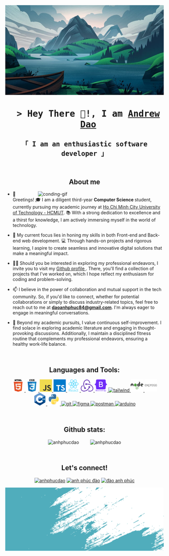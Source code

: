 <img src="assets/blog-post-hero.jpeg" width="2000">

<div id="user-content-toc" align="center">
  <ul>
    <summary>
     <h1 align="center">
 <samp>&gt; Hey There 👋!, I am
                <b><a target="_blank" href="">Andrew Dao</a></b>
        </samp>
</h1>
    </summary>
  </ul>
</div>

<h2 align="center">
  <samp>
    「 I am an enthusiastic software developer 」
  </samp>
</h2>

<br>


<h2 align="center">About me</h2>

<img alt="conding-gif" width="400" src="https://cdn.dribbble.com/users/107759/screenshots/3742849/media/539fcaccda77f2d9d7e557c4c2361c52.gif" align="right" left="50"></img>


- 🏫 Greetings! 🎓 I am a diligent third-year <b> Computer Science </b> student, currently pursuing my academic journey at <a target="_blank" href="https://hcmut.edu.vn/en"> Ho Chi Minh City University of Technology - HCMUT</a>. 📚 With a strong dedication to excellence and a thirst for knowledge, I am actively immersing myself in the world of technology.

- 🌱 My current focus lies in honing my skills in both Front-end and Back-end web development. 💻 Through hands-on projects and rigorous learning, I aspire to create seamless and innovative digital solutions that make a meaningful impact.

- 👨‍💻 Should you be interested in exploring my professional endeavors, I invite you to visit my <a target="_blank" href="https://github.com/anhphucDao">Github profile </a>. There, you'll find a collection of projects that I've worked on, which I hope reflect my enthusiasm for coding and problem-solving.

- 📫 I believe in the power of collaboration and mutual support in the tech community. So, if you'd like to connect, whether for potential collaborations or simply to discuss industry-related topics, feel free to reach out to me at **daoanhphuc84@gmail.com**. I'm always eager to engage in meaningful conversations.

- 🥰 Beyond my academic pursuits, I value continuous self-improvement. I find solace in exploring academic literature and engaging in thought-provoking discussions. Additionally, I maintain a disciplined fitness routine that complements my professional endeavors, ensuring a healthy work-life balance.

<br>

<h2 align="center">Languages and Tools:</h2>
<p align="center">
  <!-- Front-end related -->
  <a href="https://www.w3.org/html/" target="_blank" rel="noreferrer">
    <img
      src="https://raw.githubusercontent.com/devicons/devicon/master/icons/html5/html5-original-wordmark.svg"
      alt="html5"
      width="40"
      height="40"
    />
  </a>
  <a href="https://www.w3schools.com/css/" target="_blank" rel="noreferrer">
    <img
      src="https://raw.githubusercontent.com/devicons/devicon/master/icons/css3/css3-original-wordmark.svg"
      alt="css3"
      width="40"
      height="40"
    />
  </a>
  <a href="https://developer.mozilla.org/en-US/docs/Web/JavaScript" target="_blank" rel="noreferrer">
    <img
      src="https://raw.githubusercontent.com/devicons/devicon/master/icons/javascript/javascript-original.svg"
      alt="javascript"
      width="40"
      height="40"
    />
  </a>
  <a href="https://www.typescriptlang.org/" target="_blank" rel="noreferrer">
    <img
      src="https://raw.githubusercontent.com/devicons/devicon/master/icons/typescript/typescript-original.svg"
      alt="typescript"
      width="40"
      height="40"
    />
  </a>
  <a href="https://reactjs.org/" target="_blank" rel="noreferrer">
    <img
      src="https://raw.githubusercontent.com/devicons/devicon/master/icons/react/react-original-wordmark.svg"
      alt="react"
      width="40"
      height="40"
    />
  </a>
  <a href="https://redux.js.org" target="_blank" rel="noreferrer">
    <img
      src="https://raw.githubusercontent.com/devicons/devicon/master/icons/redux/redux-original.svg"
      alt="redux"
      width="40"
      height="40"
    />
  </a>
   <a href="https://getbootstrap.com" target="_blank" rel="noreferrer">
    <img
      src="https://raw.githubusercontent.com/devicons/devicon/master/icons/bootstrap/bootstrap-plain-wordmark.svg"
      alt="bootstrap"
      width="40"
      height="40"
    />
  </a>
  <a href="https://tailwindcss.com/" target="_blank" rel="noreferrer">
    <img
      src="https://www.vectorlogo.zone/logos/tailwindcss/tailwindcss-icon.svg"
      alt="tailwind"
      width="40"
      height="40"
    />
  </a>
 

  <!-- Backend related -->
  <a href="https://nodejs.org" target="_blank" rel="noreferrer">
    <img
      src="https://raw.githubusercontent.com/devicons/devicon/master/icons/nodejs/nodejs-original-wordmark.svg"
      alt="nodejs"
      width="40"
      height="40"
    />
  </a>
  <a href="https://expressjs.com" target="_blank" rel="noreferrer">
    <img
      src="https://raw.githubusercontent.com/devicons/devicon/master/icons/express/express-original-wordmark.svg"
      alt="express"
      width="40"
      height="40"
    />
  </a>

  <!-- C++ and Python -->
  <a href="https://www.w3schools.com/cpp/" target="_blank" rel="noreferrer">
    <img
      src="https://raw.githubusercontent.com/devicons/devicon/master/icons/cplusplus/cplusplus-original.svg"
      alt="cplusplus"
      width="40"
      height="40"
    />
  </a>
  <a href="https://www.python.org" target="_blank" rel="noreferrer">
    <img
      src="https://raw.githubusercontent.com/devicons/devicon/master/icons/python/python-original.svg"
      alt="python"
      width="40"
      height="40"
    />
  </a>

  <!-- Other stuff -->
  <a href="https://git-scm.com/" target="_blank" rel="noreferrer">
    <img
      src="https://www.vectorlogo.zone/logos/git-scm/git-scm-icon.svg"
      alt="git"
      width="40"
      height="40"
    />
  </a>
  <a href="https://www.figma.com/" target="_blank" rel="noreferrer">
    <img
      src="https://www.vectorlogo.zone/logos/figma/figma-icon.svg"
      alt="figma"
      width="40"
      height="40"
    />
  </a>
    <a href="https://postman.com" target="_blank" rel="noreferrer">
    <img
      src="https://www.vectorlogo.zone/logos/getpostman/getpostman-icon.svg"
      alt="postman"
      width="40"
      height="40"
    />
  </a>
  <a href="https://www.arduino.cc/" target="_blank" rel="noreferrer">
    <img
      src="https://cdn.worldvectorlogo.com/logos/arduino-1.svg"
      alt="arduino"
      width="40"
      height="40"
    />
  </a>

</p>

<br>

 <h2 align="center">Github stats:</h2>

<p align="center">
  <img align="center" src="https://github-readme-stats.vercel.app/api/top-langs?username=anhphucdao&show_icons=true&locale=en&layout=compact" alt="anhphucdao" w="65%"/>
 &nbsp; &nbsp; &nbsp; &nbsp;
  <img align="center" src="https://github-readme-streak-stats.herokuapp.com/?user=anhphucdao&" alt="anhphucdao" w="35%"/>
</p>

<br>

<h2 align="center"> Let's connect! </h2>
<p align="center">
  <a href="https://twitter.com/anhphucdao" target="blank"
  ><img
    align="center"
    src="https://raw.githubusercontent.com/rahuldkjain/github-profile-readme-generator/master/src/images/icons/Social/twitter.svg"
    alt="anhphucdao"
    height="30"
    width="40"
/></a>
<a href="https://www.linkedin.com/in/ph%C3%BAc-%C4%91%C3%A0o-anh-610a66253/" target="blank"
  ><img
    align="center"
    src="https://raw.githubusercontent.com/rahuldkjain/github-profile-readme-generator/master/src/images/icons/Social/linked-in-alt.svg"
    alt="anh phúc đào"
    height="30"
    width="40"
/></a>
<a href="https://www.facebook.com/daoanh.phuc.1/" target="blank"
  ><img
    align="center"
    src="https://raw.githubusercontent.com/rahuldkjain/github-profile-readme-generator/master/src/images/icons/Social/facebook.svg"
    alt="đào anh phúc"
    height="30"
    width="40"
/></a>

</p>

<img src="assets/2932.jpg" style="object-fit:cover" height="200" width="100%">
